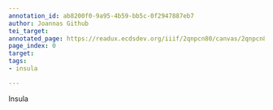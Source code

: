 ```yaml
---
annotation_id: ab8200f0-9a95-4b59-bb5c-0f2947887eb7
author: Joannas Github
tei_target: 
annotated_page: https://readux.ecdsdev.org/iiif/2qnpcn80/canvas/2qnpcn80_00000001.jpg
page_index: 0
target: 
tags:
- insula

---
```

<p>Insula</p>